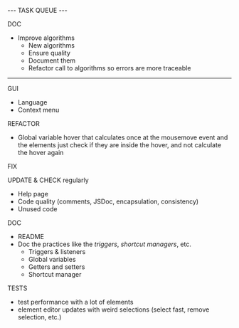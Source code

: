 
--- TASK QUEUE ---

DOC

- Improve algorithms
  - New algorithms
  - Ensure quality
  - Document them
  - Refactor call to algorithms so errors are more traceable

------------------

GUI
  - Language
  - Context menu

REFACTOR 
  - Global variable hover that calculates once at the mousemove event and the elements just check if they are inside the hover, and not calculate the hover again

FIX

UPDATE & CHECK regularly
  - Help page
  - Code quality (comments, JSDoc, encapsulation, consistency)
  - Unused code

DOC
  - README
  - Doc the practices like the *triggers*, *shortcut managers*, etc.
    - Triggers & listeners
    - Global variables
    - Getters and setters
    - Shortcut manager

TESTS
  - test performance with a lot of elements
  - element editor updates with weird selections (select fast, remove selection, etc.)